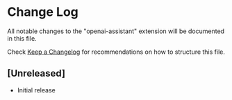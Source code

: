 # Change Log

All notable changes to the "openai-assistant" extension will be documented in this file.

Check [Keep a Changelog](http://keepachangelog.com/) for recommendations on how to structure this file.

## [Unreleased]

- Initial release